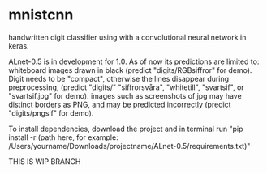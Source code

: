 # mnistcnn
handwritten digit classifier using with a convolutional neural network in keras.

ALnet-0.5 is in development for 1.0.
As of now its predictions are limited to:
  whiteboard images drawn in black (predict "digits/RGBsiffror" for demo).
  Digit needs to be "compact", otherwise the lines disappear during preprocessing,
  (predict "digits/" "siffrorsvåra", "whitetill", "svartsif", or "svartsif.jpg" for demo).
  images such as screenshots of jpg may have distinct borders as PNG, 
  and may be predicted incorrectly (predict "digits/pngsif" for demo).
  
  To install dependencies, download the project and in terminal run "pip install -r (path here, for example:  /Users/yourname/Downloads/projectname/ALnet-0.5/requirements.txt)"

THIS IS WIP BRANCH
